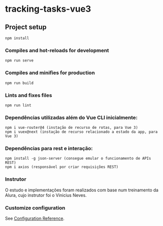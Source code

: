 # tracking-tasks-vue3

## Project setup
```
npm install
```

### Compiles and hot-reloads for development
```
npm run serve
```

### Compiles and minifies for production
```
npm run build
```

### Lints and fixes files
```
npm run lint
```

### Dependências utilizadas além do Vue CLI inicialmente:
```
npm i vue-router@4 (instação de recurso de rotas, para Vue 3)
npm i vuex@next (instação de recurso relacionado a estado da app, para Vue 3)
```
### Dependências para rest e interação:
```
npm install -g json-server (consegue emular o funcionamento de APIs REST)
npm i axios (responsável por criar requisições REST)
```

### Instrutor
O estudo e implementações foram realizados com base num treinamento da Alura, cujo instrutor foi o Vinicius Neves.

### Customize configuration
See [Configuration Reference](https://cli.vuejs.org/config/).
